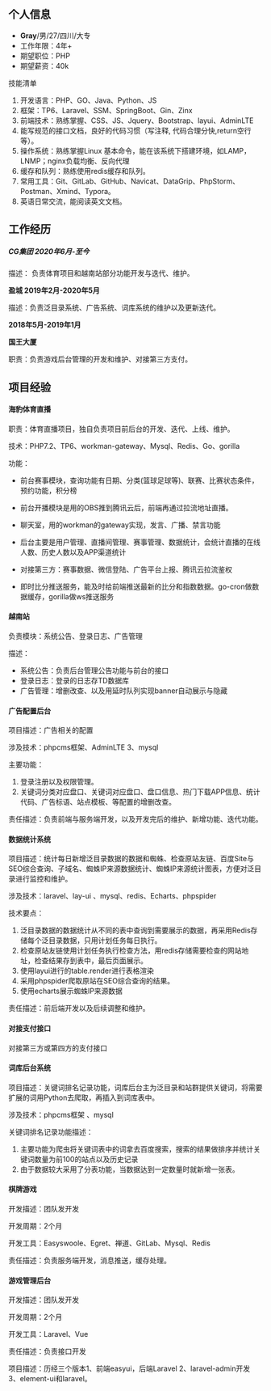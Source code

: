 ## 个⼈信息

* **Gray**/男/27/四川/大专
* ⼯作年限：4年+
* 期望职位：PHP
* 期望薪资：40k

技能清单

1. 开发语⾔：PHP、GO、Java、Python、JS
2. 框架：TP6、Laravel、SSM、SpringBoot、Gin、Zinx
3. 前端技术：熟练掌握、CSS、JS、Jquery、Bootstrap、layui、AdminLTE
4. 能写规范的接口文档，良好的代码习惯（写注释, 代码合理分快,return空行等）。
5. 操作系统：熟练掌握Linux 基本命令，能在该系统下搭建环境，如LAMP，LNMP；nginx负载均衡、反向代理
6. 缓存和队列：熟练使⽤redis缓存和队列。 
7. 常用工具：Git、GitLab、GitHub、Navicat、DataGrip、PhpStorm、Postman、Xmind、Typora。
8. 英语日常交流，能阅读英文文档。



## ⼯作经历

##### CG集团 **2020年6⽉-至今**

描述： 负责体育项目和越南站部分功能开发与迭代、维护。

**盈城 2019年2⽉-2020年5月**

描述：负责泛⽬录系统、⼴告系统、词库系统的维护以及更新迭代。

**2018年5⽉-2019年1月**

**国王大厦**

职责：负责游戏后台管理的开发和维护、对接第三方支付。



## 项⽬经验

#### 海豹体育直播

职责：体育直播项目，独自负责项目前后台的开发、迭代、上线、维护。

技术：PHP7.2、TP6、workman-gateway、Mysql、Redis、Go、gorilla

功能：

* 前台赛事模块，查询功能有日期、分类(篮球足球等)、联赛、比赛状态条件，预约功能，积分榜

* 前台开播模块是用的OBS推到腾讯云后，前端再通过拉流地址直播。
* 聊天室，用的workman的gateway实现，发言、广播、禁言功能
* 后台主要是用户管理、直播间管理、赛事管理、数据统计，会统计直播的在线人数、历史人数以及APP渠道统计

* 对接第三方：赛事数据、微信登陆、广告平台上报、腾讯云拉流鉴权
* 即时比分推送服务，能及时给前端推送最新的比分和指数数据。go-cron做数据缓存，gorilla做ws推送服务



#### 越南站

负责模块：系统公告、登录日志、广告管理

描述：

* 系统公告：负责后台管理公告功能与前台的接口
* 登录日志：登录的日志存TD数据库
* 广告管理：增删改查、以及用延时队列实现banner自动展示与隐藏



#### ⼴告配置后台

项目描述：广告相关的配置

涉及技术：phpcms框架、AdminLTE 3、mysql

主要功能：

1. 登录注册以及权限管理。
2. 关键词分类对应盘⼝、关键词对应盘⼝、盘⼝信息、热⻔下载APP信息、统计代码、⼴告标语、站点模板、等配置的增删改查。

责任描述：负责前端与服务端开发，以及开发完后的维护、新增功能、迭代功能。



#### 数据统计系统

项目描述：统计每日新增泛目录数据的数据和蜘蛛、检查原站友链、百度Site与SEO综合查询、子域名、蜘蛛IP来源数据统计、蜘蛛IP来源统计图表，方便对泛目录进行监控和维护。

涉及技术：laravel、lay-ui 、mysql、redis、Echarts、phpspider

技术要点：

1. 泛目录数据的数据统计从不同的表中查询到需要展示的数据，再采用Redis存储每个泛目录数据，只用计划任务每日执行。
2. 检查原站友链使用计划任务执行检查方法，用redis存储需要检查的网站地址，检查结果存到表中，最后页面展示。
3. 使用layui进行的table.render进行表格渲染
4. 采用phpspider爬取原站在SEO综合查询的结果。
5. 使用echarts展示蜘蛛IP来源数据

责任描述：前后端开发以及后续调整和维护。



#### 对接支付接口

对接第三方或第四方的支付接口



#### 词库后台系统

项目描述：关键词排名记录功能，词库后台主为泛⽬录和站群提供关键词，将需要扩展的词⽤Python去爬取，再插⼊到词库表中。

涉及技术：phpcms框架 、mysql

关键词排名记录功能描述：

1. 主要功能为爬⾍将关键词表中的词拿去百度搜索，搜索的结果做排序并统计关键词数量为前100的站点以及历史记录
2. 由于数据较⼤采⽤了分表功能，当数据达到⼀定数量时就新增⼀张表。



#### 棋牌游戏

开发描述：团队发开发

开发周期：2个⽉

开发⼯具：Easyswoole、Egret、禅道、GitLab、Mysql、Redis

责任描述：负责服务端开发，消息推送，缓存处理。



#### 游戏管理后台

开发描述：团队发开发

开发周期：2个⽉

开发⼯具：Laravel、Vue

责任描述：负责接⼝开发

项⽬描述：历经三个版本1、前端easyui，后端Laravel 2、laravel-admin开发 3、element-ui和laravel。

